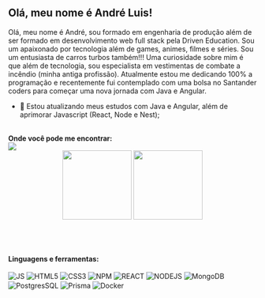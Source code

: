 ## Olá, meu nome é <strong> André Luis!</strong>

Olá, meu nome é André, sou formado em engenharia de produção além de ser formado em desenvolvimento web full stack pela Driven Education. Sou um apaixonado por tecnologia além de games, animes, filmes e séries. Sou um entusiasta de carros turbos também!!! Uma curiosidade sobre mim é que além de tecnologia, sou especialista em vestimentas de combate a incêndio (minha antiga profissão).  Atualmente estou me dedicando 100% a programação e recentemente fui contemplado com uma bolsa no Santander coders para começar uma nova jornada com Java e Angular.
<br>

- 🌱 Estou atualizando meus estudos com Java e Angular, além de aprimorar Javascript (React, Node e Nest);

<br>
<strong>Onde você pode me encontrar:
</strong><br>
<a href="[https://www.linkedin.com/in/taiana-azevedo-/](https://www.linkedin.com/in/andre-luis-candido/)"><img src="https://img.shields.io/badge/LinkedIn-0077B5?style=for-the-badge&logo=linkedin&logoColor=white"/></a><div align="center">
 <img src="https://github-readme-stats.vercel.app/api?username=andre-candido13&show_icons=true&theme=radical" height="140"/>
  <img height="140em" src="https://github-readme-stats.vercel.app/api/top-langs/?username=andre-candido13&layout=compact&langs_count=7&theme=radical"/>  
</div>

<br>
<br>
<br>
<div align="center">

</div>
<br>
<strong>Linguagens e ferramentas:</strong>
<div style="display: inline_block"><br/>
<img align="center" alt="JS" src="https://img.shields.io/badge/JavaScript-F7DF1E?style=for-the-badge&logo=javascript&logoColor=black"/>
<img align="center" alt="HTML5" src="https://img.shields.io/badge/HTML5-E34F26?style=for-the-badge&logo=html5&logoColor=white"/>
<img align="center" alt="CSS3" src="https://img.shields.io/badge/CSS3-1572B6?style=for-the-badge&logo=css3&logoColor=white"/>
<img align="center" alt="NPM" src="https://img.shields.io/badge/npm-CB3837?style=for-the-badge&logo=npm&logoColor=white"/>
<img align="center" alt="REACT" src="https://img.shields.io/badge/React-20232A?style=for-the-badge&logo=react&logoColor=61DAFB"/>
<img align="center" alt="NODEJS" src="https://img.shields.io/badge/Node.js-43853D?style=for-the-badge&logo=node.js&logoColor=white"/>
  <img align="center" alt="MongoDB" src="https://img.shields.io/badge/MongoDB-%234ea94b.svg?style=for-the-badge&logo=mongodb&logoColor=white"/>
<img align="center" alt="PostgresSQL" src="https://img.shields.io/badge/postgres-%23316192.svg?style=for-the-badge&logo=postgresql&logoColor=white"/>
<img align="center" alt="Prisma" src="https://img.shields.io/static/v1?label=&message=Prisma&color=%232D3748&style=for-the-badge&logo=Prisma"/> 
<img align="center" alt="Docker" src="https://img.shields.io/badge/Docker-2496ED?style=for-the-badge&logo=docker&logoColor=white"/> 
  
</div><br/>

